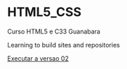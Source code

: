 # HTML5_CSS
 Curso HTML5 e C33 Guanabara

Learning to build sites and repositories

<a href="https://joaovictorkarline.github.io/HTML5_CSS/Exercícios/Desafios/desafio10/versao02.html"> Executar a versao 02